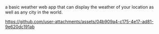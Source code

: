 a basic weather web app that can display
the weather of your location as well as any city in
the world.


https://github.com/user-attachments/assets/04b909a4-c175-4e17-ad81-9e620dc191ab

